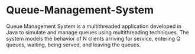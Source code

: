 # Queue-Management-System
Queue Management System is a multithreaded application developed in Java to simulate and manage queues using multithreading techniques. The system models the behavior of N clients arriving for service, entering Q queues, waiting, being served, and leaving the queues.
